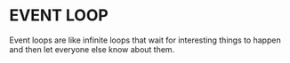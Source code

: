 


# EVENT LOOP

Event loops are like infinite loops that wait for interesting things to happen and then let everyone else know about them. 
